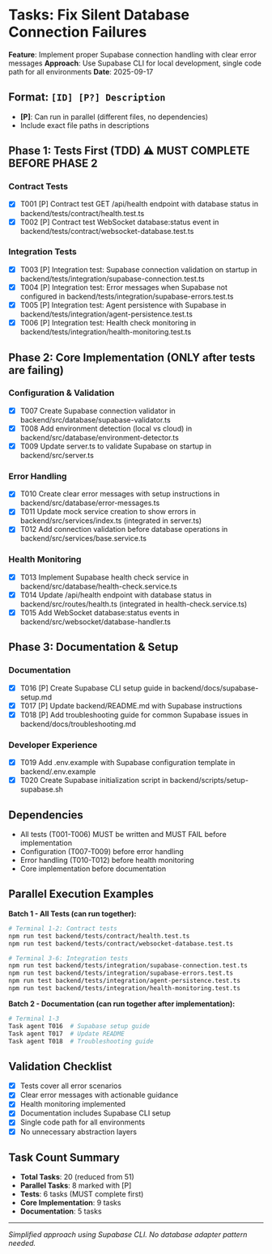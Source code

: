 # Tasks: Fix Silent Database Connection Failures

**Feature**: Implement proper Supabase connection handling with clear error messages
**Approach**: Use Supabase CLI for local development, single code path for all environments
**Date**: 2025-09-17

## Format: `[ID] [P?] Description`
- **[P]**: Can run in parallel (different files, no dependencies)
- Include exact file paths in descriptions

## Phase 1: Tests First (TDD) ⚠️ MUST COMPLETE BEFORE PHASE 2

### Contract Tests
- [x] T001 [P] Contract test GET /api/health endpoint with database status in backend/tests/contract/health.test.ts
- [x] T002 [P] Contract test WebSocket database:status event in backend/tests/contract/websocket-database.test.ts

### Integration Tests
- [x] T003 [P] Integration test: Supabase connection validation on startup in backend/tests/integration/supabase-connection.test.ts
- [x] T004 [P] Integration test: Error messages when Supabase not configured in backend/tests/integration/supabase-errors.test.ts
- [x] T005 [P] Integration test: Agent persistence with Supabase in backend/tests/integration/agent-persistence.test.ts
- [x] T006 [P] Integration test: Health check monitoring in backend/tests/integration/health-monitoring.test.ts

## Phase 2: Core Implementation (ONLY after tests are failing)

### Configuration & Validation
- [x] T007 Create Supabase connection validator in backend/src/database/supabase-validator.ts
- [x] T008 Add environment detection (local vs cloud) in backend/src/database/environment-detector.ts
- [x] T009 Update server.ts to validate Supabase on startup in backend/src/server.ts

### Error Handling
- [x] T010 Create clear error messages with setup instructions in backend/src/database/error-messages.ts
- [x] T011 Update mock service creation to show errors in backend/src/services/index.ts (integrated in server.ts)
- [x] T012 Add connection validation before database operations in backend/src/services/base.service.ts

### Health Monitoring
- [x] T013 Implement Supabase health check service in backend/src/database/health-check.service.ts
- [x] T014 Update /api/health endpoint with database status in backend/src/routes/health.ts (integrated in health-check.service.ts)
- [x] T015 Add WebSocket database:status events in backend/src/websocket/database-handler.ts

## Phase 3: Documentation & Setup

### Documentation
- [x] T016 [P] Create Supabase CLI setup guide in backend/docs/supabase-setup.md
- [x] T017 [P] Update backend/README.md with Supabase instructions
- [x] T018 [P] Add troubleshooting guide for common Supabase issues in backend/docs/troubleshooting.md

### Developer Experience
- [x] T019 Add .env.example with Supabase configuration template in backend/.env.example
- [x] T020 Create Supabase initialization script in backend/scripts/setup-supabase.sh

## Dependencies
- All tests (T001-T006) MUST be written and MUST FAIL before implementation
- Configuration (T007-T009) before error handling
- Error handling (T010-T012) before health monitoring
- Core implementation before documentation

## Parallel Execution Examples

**Batch 1 - All Tests (can run together):**
```bash
# Terminal 1-2: Contract tests
npm run test backend/tests/contract/health.test.ts
npm run test backend/tests/contract/websocket-database.test.ts

# Terminal 3-6: Integration tests
npm run test backend/tests/integration/supabase-connection.test.ts
npm run test backend/tests/integration/supabase-errors.test.ts
npm run test backend/tests/integration/agent-persistence.test.ts
npm run test backend/tests/integration/health-monitoring.test.ts
```

**Batch 2 - Documentation (can run together after implementation):**
```bash
# Terminal 1-3
Task agent T016  # Supabase setup guide
Task agent T017  # Update README
Task agent T018  # Troubleshooting guide
```

## Validation Checklist
- [x] Tests cover all error scenarios
- [x] Clear error messages with actionable guidance
- [x] Health monitoring implemented
- [x] Documentation includes Supabase CLI setup
- [x] Single code path for all environments
- [x] No unnecessary abstraction layers

## Task Count Summary
- **Total Tasks**: 20 (reduced from 51)
- **Parallel Tasks**: 8 marked with [P]
- **Tests**: 6 tasks (MUST complete first)
- **Core Implementation**: 9 tasks
- **Documentation**: 5 tasks

---
*Simplified approach using Supabase CLI. No database adapter pattern needed.*
